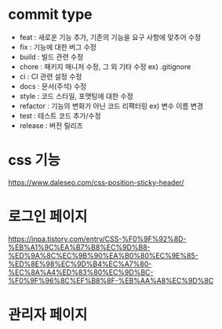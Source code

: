 # commit type
 - feat : 새로운 기능 추가, 기존의 기능을 요구 사항에 맞추어 수정
 - fix : 기능에 대한 버그 수정
 - build : 빌드 관련 수정
 - chore : 패키지 매니저 수정, 그 외 기타 수정 ex) .gitignore
 - ci : CI 관련 설정 수정
 - docs : 문서(주석) 수정
 - style : 코드 스타일, 포맷팅에 대한 수정
 - refactor : 기능의 변화가 아닌 코드 리팩터링 ex) 변수 이름 변경
 - test : 테스트 코드 추가/수정
 - release : 버전 릴리즈
# css 기능
https://www.daleseo.com/css-position-sticky-header/
# 로그인 페이지
https://inpa.tistory.com/entry/CSS-%F0%9F%92%8D-%EB%A1%9C%EA%B7%B8%EC%9D%B8-%ED%9A%8C%EC%9B%90%EA%B0%80%EC%9E%85-%ED%8E%98%EC%9D%B4%EC%A7%80-%EC%8A%A4%ED%83%80%EC%9D%BC-%F0%9F%96%8C%EF%B8%8F-%EB%AA%A8%EC%9D%8C

# 관리자 페이지
